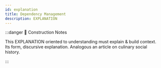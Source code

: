 ```yaml
---
id: explanation
title: Dependency Management
description: EXPLANATION
---
```



:::danger 🚧 Construction Notes

This EXPLANATION oriented to understanding must explain & build context. Its form, discursive explanation. Analogous an
article on culinary social history.

:::


